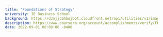 ```yaml
---
title: "Foundations of Strategy"
university: IE Business School
background: https://d3njjcbhbojbot.cloudfront.net/api/utilities/v1/imageproxy/http://coursera-university-assets.s3.amazonaws.com/5a/b8bde366aa4c40b5a63f22b5ad5333/360-360.png?auto=format%2Ccompress&dpr=1&w=80&h=80
description: https://www.coursera.org/account/accomplishments/verify/FKYE839NEGJ3
date: 2022-09-01 00:00:00 -0400
---
```

